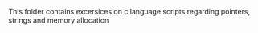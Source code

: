 This folder contains excersices on c language scripts regarding pointers, strings and memory allocation
